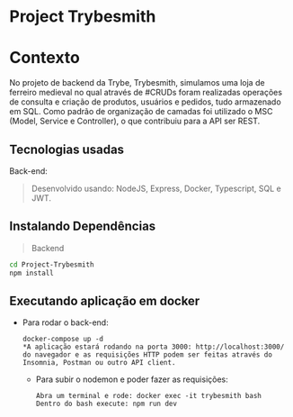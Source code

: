 # Project Trybesmith
# Contexto
No projeto de backend da Trybe, Trybesmith, simulamos uma loja de ferreiro medieval no qual através de #CRUDs foram realizadas operações de consulta e criação de produtos, usuários e pedidos, tudo armazenado em SQL. Como padrão de organização de camadas foi utilizado o MSC (Model, Service e Controller), o que contribuiu para a API ser REST.
## Tecnologias usadas
Back-end:
> Desenvolvido usando: NodeJS, Express, Docker, Typescript, SQL e JWT.
## Instalando Dependências
> Backend
```bash
cd Project-Trybesmith
npm install
```
## Executando aplicação em docker
* Para rodar o back-end:
  ```
  docker-compose up -d
  *A aplicação estará rodando na porta 3000: http://localhost:3000/ do navegador e as requisições HTTP podem ser feitas através do Insomnia, Postman ou outro API client.
  ```
  * Para subir o nodemon e poder fazer as requisições:
    ```
    Abra um terminal e rode: docker exec -it trybesmith bash
    Dentro do bash execute: npm run dev
    ```












